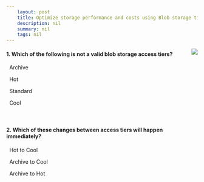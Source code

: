 ```yaml
---
    layout: post
    title: Optimize storage performance and costs using Blob storage tiers - Design a strategy for using tiered storage
    description: nil
    summary: nil
    tags: nil
---
```



 <a target="_blank" href="https://docs.microsoft.com/en-us/learn/modules/optimize-archive-costs-blob-storage/2-design-a-strategy-for-using-tiered-storage/"><i class="fas fa-external-link-alt"></i> </a>
 <img align="right" src="https://docs.microsoft.com/en-us/learn/achievements/optimize-blob-storage-costs.svg">
####  1. Which of the following is not a valid blob storage access tiers?


<i class='far fa-square'></i> &nbsp;&nbsp;Archive

<i class='far fa-square'></i> &nbsp;&nbsp;Hot

<i class='fas fa-check-square' style='color: Dodgerblue;'></i> &nbsp;&nbsp;Standard

<i class='far fa-square'></i> &nbsp;&nbsp;Cool
<br />
<br />
<br />

####  2. Which of these changes between access tiers will happen immediately?


<i class='fas fa-check-square' style='color: Dodgerblue;'></i> &nbsp;&nbsp;Hot to Cool

<i class='far fa-square'></i> &nbsp;&nbsp;Archive to Cool

<i class='far fa-square'></i> &nbsp;&nbsp;Archive to Hot
<br />
<br />
<br />
